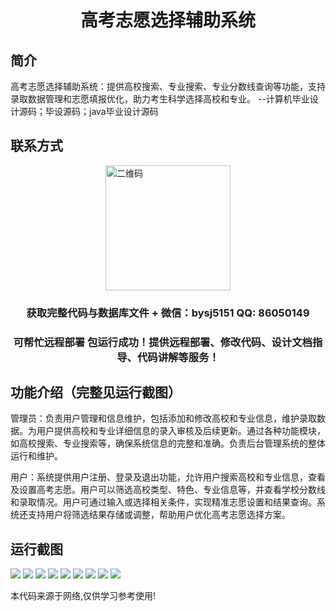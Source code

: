 <p><h1 align="center">高考志愿选择辅助系统</h1></p>

## 简介
高考志愿选择辅助系统：提供高校搜索、专业搜索、专业分数线查询等功能，支持录取数据管理和志愿填报优化，助力考生科学选择高校和专业。    --计算机毕业设计源码；毕设源码；java毕业设计源码


## 联系方式
<img src="https://bs-1329754181.cos.ap-shanghai.myqcloud.com/wx.jpg" alt="二维码" style="display: block; margin: 0 auto;" width="200px">
<p><h3 align="center">获取完整代码与数据库文件 + 微信：bysj5151 QQ: 86050149</h3></p>
<p><h3 align="center">可帮忙远程部署 包运行成功！提供远程部署、修改代码、设计文档指导、代码讲解等服务！</h3></p>

## 功能介绍（完整见运行截图）
管理员：负责用户管理和信息维护，包括添加和修改高校和专业信息，维护录取数据。为用户提供高校和专业详细信息的录入审核及后续更新。通过各种功能模块，如高校搜索、专业搜索等，确保系统信息的完整和准确。负责后台管理系统的整体运行和维护。

用户：系统提供用户注册、登录及退出功能，允许用户搜索高校和专业信息，查看及设置高考志愿。用户可以筛选高校类型、特色、专业信息等，并查看学校分数线和录取情况。用户可通过输入或选择相关条件，实现精准志愿设置和结果查询。系统还支持用户将筛选结果存储或调整，帮助用户优化高考志愿选择方案。


## 运行截图
![](https://bs-1329754181.cos.ap-shanghai.myqcloud.com/ssm/GaokaoZhiYuanXuanZeFuZhuXiTong/img/001.jpg)
![](https://bs-1329754181.cos.ap-shanghai.myqcloud.com/ssm/GaokaoZhiYuanXuanZeFuZhuXiTong/img/002.jpg)
![](https://bs-1329754181.cos.ap-shanghai.myqcloud.com/ssm/GaokaoZhiYuanXuanZeFuZhuXiTong/img/003.jpg)
![](https://bs-1329754181.cos.ap-shanghai.myqcloud.com/ssm/GaokaoZhiYuanXuanZeFuZhuXiTong/img/004.jpg)
![](https://bs-1329754181.cos.ap-shanghai.myqcloud.com/ssm/GaokaoZhiYuanXuanZeFuZhuXiTong/img/005.jpg)
![](https://bs-1329754181.cos.ap-shanghai.myqcloud.com/ssm/GaokaoZhiYuanXuanZeFuZhuXiTong/img/006.jpg)
![](https://bs-1329754181.cos.ap-shanghai.myqcloud.com/ssm/GaokaoZhiYuanXuanZeFuZhuXiTong/img/007.jpg)
![](https://bs-1329754181.cos.ap-shanghai.myqcloud.com/ssm/GaokaoZhiYuanXuanZeFuZhuXiTong/img/008.jpg)
![](https://bs-1329754181.cos.ap-shanghai.myqcloud.com/ssm/GaokaoZhiYuanXuanZeFuZhuXiTong/img/009.jpg)

<p>本代码来源于网络,仅供学习参考使用!</p>
